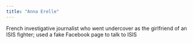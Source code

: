 ```yaml
---
title: "Anna Erelle"
---
```

French investigative journalist who went undercover as the girlfriend of an ISIS fighter; used a fake Facebook page to talk to ISIS

